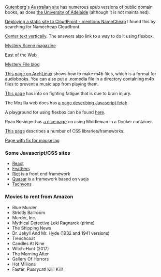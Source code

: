 [Gutenberg's Australian site](http://gutenberg.net.au) has numerous epub versions
of public domain books, as does
[the University of Adelaide](https://ebooks.adelaide.edu.au/index.html)
(although it is not maintained).

[Deploying a static site to CloudFront - mentions NameCheap](https://benjamincongdon.me/blog/2017/06/13/How-to-Deploy-a-Secure-Static-Site-to-AWS-with-S3-and-CloudFront/)
I found this by searching for Namecheap Cloudfront.

[Center text vertically](https://stackoverflow.com/questions/8865458/how-do-i-vertically-center-text-with-css).
The answers also link to a way to do it using flexbox.

[Mystery Scene magazine](https://mysteryscenemag.com)

[East of the Web](http://www.eastoftheweb.com)

[Mystery File blog](http://mysteryfile.com/blog)

[This page on ArchLinux](https://wiki.archlinux.org/index.php/Audiobook) shows how
to make m4b files, which is a format for audiobooks.  You can also put a .nomedia
file in a directory containing m4b files to prevent a music app from playing them.

[This page](https://www.headway.org.uk/news/national-news/drained-by-fatigue-try-these-8-ways-to-cope-after-brain-injury/)
has info on fighting fatigue that is due to brain injury.

The Mozilla web docs has [a page describing Javascript fetch](https://developer.mozilla.org/en-US/docs/Learn/JavaScript/Client-side_web_APIs/Fetching_data).

A playground for using flexbox can be found
[here](https://codepen.io/imohkay/pen/gpard).

Ryan Bosinger has [a nice page](https://www.ryanbosinger.com/blog/2017/09/02/using-docker-for-the-development-environment-of-a-middleman-site.html)
on using Middleman in a Docker container.

[This page](https://www.indiehackers.com/forum/what-is-your-go-to-css-framework-for-side-projects-09aeadaac2)
describes a number of CSS libraries/frameworks.

[Page with fix for mouse lag](https://askubuntu.com/questions/763413/how-can-i-get-rid-of-mouse-lag-under-ubuntu)

### Some Javascript/CSS sites
- [React](http://www.reactjs.org)
- [Feathers](https://feathersjs.com)
- [Riot](https://riot.js.org) is a front end framework
- [Quasar](https://quasar-framework.org) is a framework based on vuejs
- [Tachyons](https://tachyons.io)

### Movies to rent from Amazon
- Blue Murder
- Strictly Ballroom
- Murder, Inc.
- Mythical Detective Loki Ragnarok (prime)
- The Shipping News
- Dr. Jekyll And Mr. Hyde (1932 and 1941 versions)
- Trenchcoat
- Candles At Nine
- Witch-Hunt (2017)
- The Morning After
- Gallery Of Horrors
- Hot Millions
- Faster, Pussycat! Kill! Kill!
